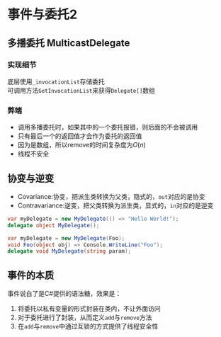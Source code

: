 # 事件与委托2

## 多播委托 MulticastDelegate

### 实现细节

底层使用`_invocationList`存储委托  
可调用方法`GetInvocationList`来获得`Delegate[]`数组

### 弊端

* 调用多播委托时，如果其中的一个委托报错，则后面的不会被调用
* 只有最后一个的返回值才会作为委托的返回值
* 因为是数组，所以remove的时间复杂度为$O(n)$
* 线程不安全

## 协变与逆变

* Covariance:协变，把派生类转换为父类，隐式的，`out`对应的是协变
* Contravariance:逆变，把父类转换为派生类，显式的，`in`对应的是逆变

```cs
var myDelegate = new MyDelegate(() => "Hello World!");
delegate object MyDelegate();
```

```cs
var myDelegate = new MyDelegate(Foo);
void Foo(object obj) => Console.WriteLine("Foo");
delegate void MyDelegate(string param);
```

## 事件的本质

事件说白了是C#提供的语法糖，效果是：

1. 将委托以私有变量的形式封装在类内，不让外面访问
2. 对于委托进行了封装，从而定义`add`与`remove`方法
3. 在`add`与`remove`中通过互锁的方式提供了线程安全性
